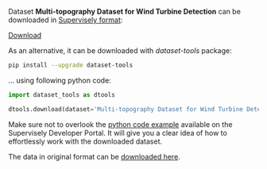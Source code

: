 Dataset **Multi-topography Dataset for Wind Turbine Detection** can be downloaded in [Supervisely format](https://developer.supervisely.com/api-references/supervisely-annotation-json-format):

 [Download](https://assets.supervisely.com/supervisely-supervisely-assets-public/teams_storage/3/Z/J1/Ug2ZpHwWEKUs0AVIGlrzB02SlOFPqZG76z6da8C3DM2xoA008PItiazXw0JFMBw4TLviCZKxQ9gzWxjjAQQINztFrm4NLSGWBSpZJGImTH6WTNlDhGjaR5J11Ftj.tar)

As an alternative, it can be downloaded with *dataset-tools* package:
``` bash
pip install --upgrade dataset-tools
```

... using following python code:
``` python
import dataset_tools as dtools

dtools.download(dataset='Multi-topography Dataset for Wind Turbine Detection', dst_dir='~/dataset-ninja/')
```
Make sure not to overlook the [python code example](https://developer.supervisely.com/getting-started/python-sdk-tutorials/iterate-over-a-local-project) available on the Supervisely Developer Portal. It will give you a clear idea of how to effortlessly work with the downloaded dataset.

The data in original format can be [downloaded here](https://zenodo.org/record/7808269/files/windTurbineDataSet.zip?download=1).